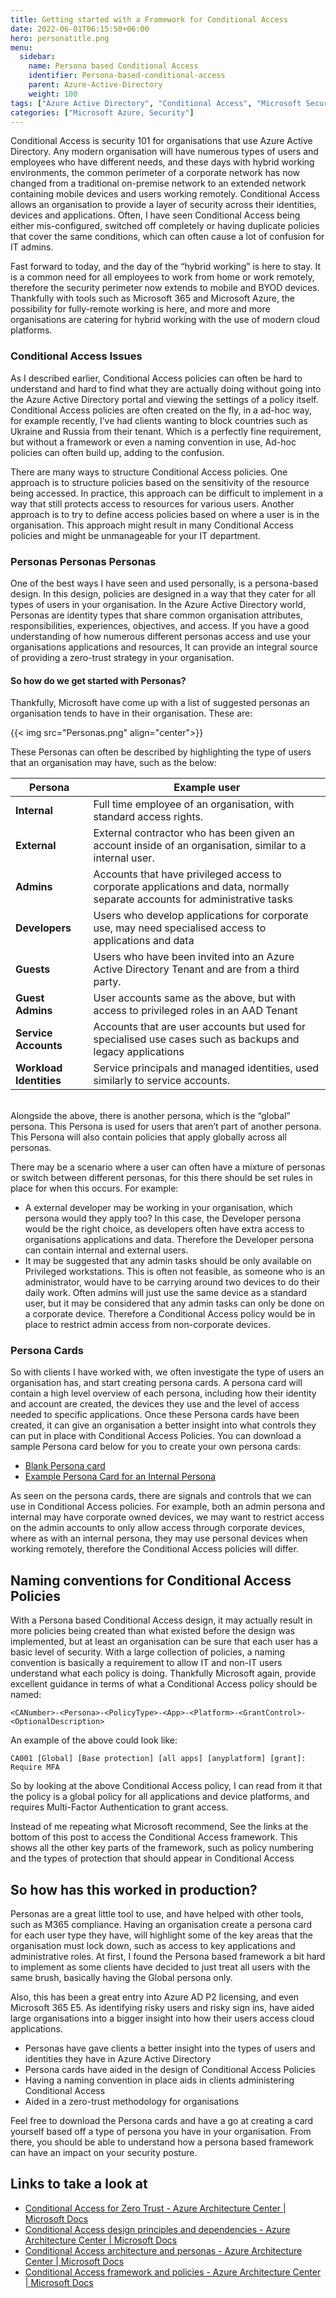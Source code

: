 ```yaml
---
title: Getting started with a Framework for Conditional Access
date: 2022-06-01T06:15:50+06:00
hero: personatitle.png
menu:
  sidebar:
    name: Persona based Conditional Access
    identifier: Persona-based-conditional-access
    parent: Azure-Active-Directory
    weight: 100
tags: ["Azure Active Directory", "Conditional Access", "Microsoft Security"]
categories: ["Microsoft Azure, Security"]
---
```




Conditional Access is security 101 for organisations that use Azure Active Directory. Any modern organisation will have numerous types of users and employees who have different needs, and these days with hybrid working environments, the common perimeter of a corporate network has now changed from a traditional on-premise network to an extended network containing mobile devices and users working remotely.
Conditional Access allows an organisation to provide a layer of security across their identities, devices and applications. Often, I have seen Conditional Access being either mis-configured, switched off completely or having duplicate policies that cover the same conditions, which can often cause a lot of confusion for IT admins.

Fast forward to today, and the day of the “hybrid working” is here to stay. It is a common need for all employees to work from home or work remotely, therefore the security perimeter now extends to mobile and BYOD devices.
Thankfully with tools such as Microsoft 365 and Microsoft Azure, the possibility for fully-remote working is here, and more and more organisations are catering for hybrid working with the use of modern cloud platforms. 

### Conditional Access Issues

As I described earlier, Conditional Access policies can often be hard to understand and hard to find what they are actually doing without going into the Azure Active Directory portal and viewing the settings of a policy itself. 
Conditional Access policies are often created on the fly, in a ad-hoc way, for example recently, I’ve had clients wanting to block countries such as Ukraine and Russia from their tenant. Which is a perfectly fine requirement, but without a framework or even a naming convention in use, Ad-hoc policies can often build up, adding to the confusion. 

There are many ways to structure Conditional Access policies. One approach is to structure policies based on the sensitivity of the resource being accessed. In practice, this approach can be difficult to implement in a way that still protects access to resources for various users.
Another approach is to try to define access policies based on where a user is in the organisation. This approach might result in many Conditional Access policies and might be unmanageable for your IT department.

### Personas Personas Personas

One of the best ways I have seen and used personally, is a persona-based design. In this design, policies are designed in a way that they cater for all types of users in your organisation. In the Azure Active Directory world, Personas are identity types that share common organisation attributes, responsibilities, experiences, objectives, and access.
If you have a good understanding of how numerous different personas access and use your organisations applications and resources, It can provide an integral source of providing a zero-trust strategy in your organisation. 

#### So how do we get started with Personas?

Thankfully, Microsoft have come up with a list of suggested personas an organisation tends to have in their organisation. These are:


{{< img src="Personas.png" align="center">}}


These Personas can often be described by highlighting the type of users that an organisation may have, such as the below:

| **Persona** | **Example user** |
| --- | ----------- |
| **Internal** | Full time employee of an organisation, with standard access rights. |
| **External** | External contractor who has been given an account inside of an organisation, similar to a internal user. |
| **Admins**  | Accounts that have privileged access to corporate applications and data, normally separate accounts for administrative tasks |
| **Developers** |  Users who develop applications for corporate use, may need specialised access to applications and data |
| **Guests** | Users who have been invited into an Azure Active Directory Tenant and are from a third party. |
| **Guest Admins** | User accounts same as the above, but with access to privileged roles in an AAD Tenant |
| **Service Accounts** | Accounts that are user accounts but used for specialised use cases such as backups and legacy applications |
| **Workload Identities** |  Service principals and managed identities, used similarly to service accounts. |


<br>Alongside the above, there is another persona, which is the “global” persona. This Persona is used for users that aren’t part of another persona. This Persona will also contain policies that apply globally across all personas.

There may be a scenario where a user can often have a mixture of personas or switch between different personas, for this there should be set rules in place for when this occurs. For example:

- A external developer may be working in your organisation, which persona would they apply too? In this case, the Developer persona would be the right choice, as developers often have extra access to organisations applications and data. Therefore the Developer persona can contain internal and external users. 
- It may be suggested that any admin tasks should be only available on Privileged workstations. This is often not feasible, as someone who is an administrator, would have to be carrying around two devices to do their daily work. Often admins will just use the same device as a standard user, but it may be considered that any admin tasks can only be done on a corporate device. Therefore a Conditional Access policy would be in place to restrict admin access from non-corporate devices.

### Persona Cards

So with clients I have worked with, we often investigate the type of users an organisation has, and start creating persona cards. A persona card will contain a high level overview of each persona, including how their identity and account are created, the devices they use and the level of access needed to specific applications. 
Once these Persona cards have been created, it can give an organisation a better insight into what controls they can put in place with Conditional Access Policies. You can download a sample Persona card below for you to create your own persona cards:

- [Blank Persona card](Sample%20Persona%20Card.pdf)
- [Example Persona Card for an Internal Persona](Example%20Persona%20Card.pdf)


As seen on the persona cards, there are signals and controls that we can use in Conditional Access policies. For example, both an admin persona and internal may have corporate owned devices, we may want to restrict access on the admin accounts to only allow access through corporate devices, where as with an internal persona, they may use personal devices when working remotely, therefore the Conditional Access policies will differ.

## Naming conventions for Conditional Access Policies

With a Persona based Conditional Access design, it may actually result in more policies being created than what existed before the design was implemented, but at least an organisation can be sure that each user has a basic level of security. 
With a large collection of policies, a naming convention is basically a requirement to allow IT and non-IT users understand what each policy is doing. Thankfully Microsoft again, provide excellent guidance in terms of what a Conditional Access policy should be named:

`<CANumber>-<Persona>-<PolicyType>-<App>-<Platform>-<GrantControl>-<OptionalDescription>`

An example of the above could look like:

`CA001 [Global] [Base protection] [all apps] [anyplatform] [grant]: Require MFA`

So by looking at the above Conditional Access policy, I can read from it that the policy is a global policy for all applications and device platforms, and requires Multi-Factor Authentication to grant access.

Instead of me repeating what Microsoft recommend, See the links at the bottom of this post to access the Conditional Access framework. This shows all the other key parts of the framework, such as policy numbering and the types of protection that should appear in Conditional Access

## So how has this worked in production?

Personas are a great little tool to use, and have helped with other tools, such as M365 compliance. Having an organisation create a persona card for each user type they have, will highlight some of the key areas that the organisation must lock down, such as access to key applications and administrative roles. 
At first, I found the Persona based framework a bit hard to implement as some clients have decided to just treat all users with the same brush, basically having the Global persona only. 

Also, this has been a great entry into Azure AD P2 licensing, and even Microsoft 365 E5. As identifying risky users and risky sign ins, have aided large organisations into a bigger insight into how their users access cloud applications.

- Personas have gave clients a better insight into the types of users and identities they have in Azure Active Directory
- Persona cards have aided in the design of Conditional Access Policies
- Having a naming convention in place aids in clients administering Conditional Access
- Aided in a zero-trust methodology for organisations

Feel free to download the Persona cards and have a go at creating a card yourself based off a type of persona you have in your organisation. From there, you should be able to understand how a persona based framework can have an impact on your security posture.

## Links to take a look at

* [Conditional Access for Zero Trust - Azure Architecture Center | Microsoft Docs](https://docs.microsoft.com/en-us/azure/architecture/guide/security/conditional-access-zero-trust)
* [Conditional Access design principles and dependencies - Azure Architecture Center | Microsoft Docs](https://docs.microsoft.com/en-us/azure/architecture/guide/security/conditional-access-design)
* [Conditional Access architecture and personas - Azure Architecture Center | Microsoft Docs](https://docs.microsoft.com/en-us/azure/architecture/guide/security/conditional-access-architecture)
* [Conditional Access framework and policies - Azure Architecture Center | Microsoft Docs](https://docs.microsoft.com/en-us/azure/architecture/guide/security/conditional-access-framework)